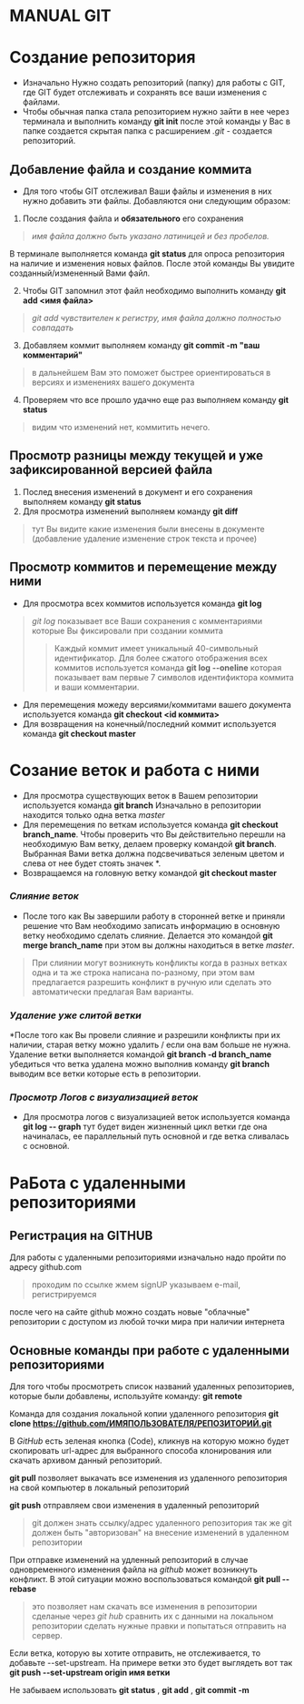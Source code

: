 # MANUAL GIT

# Создание репозитория
* Изначально Нужно создать репозиторий (папку) для работы с GIT, где GIT будет отслеживать и сохранять все ваши изменения с файлами.
* Чтобы обычная папка стала репозиторием нужно зайти в нее через терминала и выполнить команду **git init** после этой команды у Вас в папке создается скрытая папка с расширением *.git* - создается репозиторий. 

## Добавление файла и создание коммита
* Для того чтобы GIT отслеживал Ваши файлы и изменения в них нужно добавить эти файлы. Добавляются они следующим образом:
1. После создания файла и **обязательного** его сохранения 
>*имя файла должно быть указано латиницей и без пробелов.* 

В терминале выполняется команда **git status** для опроса репозитория на наличие и изменения новых файлов. После этой команды Вы увидите созданный/измененный Вами файл.

2. Чтобы GIT запомнил этот файл необходимо выполнить команду **git add <имя файла>** 
>*git add чувствителен к регистру, имя файла должно полностью совпадать*

3. Добавляем коммит выполняем команду **git commit -m "ваш комментарий"**
>в дальнейшем Вам это поможет быстрее ориентироваться в версиях и изменениях вашего документа 

4. Проверяем что все прошло удачно еще раз выполняем команду **git status** 
>видим что изменений нет, коммитить нечего.

## Просмотр разницы между текущей и уже зафиксированной версией файла
1. Послед внесения изменений в документ и его сохранения выполняем команду **git status**
2. Для просмотра изменений выполняем команду **git diff** 
>тут Вы видите какие изменения были внесены в документе (добавление удаление изменение строк текста и прочее)

## Просмотр коммитов и перемещение между ними
* Для просмотра всех коммитов используется команда **git log**
> *git log* показывает все Ваши сохранения с комментариями которые Вы фиксировали при создании коммита
>> Каждый коммит имеет уникальный 40-символьный идентификатор. Для более сжатого отображения всех коммитов используется команда **git log --oneline** которая показывает вам первые 7 символов идентификтора коммита и ваши комментарии.
* Для перемещения можеду версиями/коммитами вашего документа используется команда **git checkout <id коммита>**
* Для возвращения на конечный/последний коммит используется команда **git cheсkout master**

# Созание веток и работа с ними
* Для просмотра существующих веток в Вашем репозитории используется команда **git branch**
Изначально в репозитории находится только одна ветка *master*
* Для перемещения по веткам используется команда **git checkout branch_name**. Чтобы проверить что Вы действительно перешли на необходимую Вам ветку, делаем проверку командой **git branch**. Выбранная Вами ветка должна подсвечиваться зеленым цветом и слева от нее будет стоять значек *.
* Возвращаемся на головную ветку командой **git checkout master**
### *Слияние веток*
* После того как Вы завершили работу в сторонней ветке и приняли решение что Вам необходимо записать информацию в основную ветку необходимо сделать слияние. Делается это командой **git merge branch_name** при этом вы должны находиться в ветке *master*.
>При слиянии могут возникнуть конфликты когда в разных ветках одна и та же строка написана по-разному, при этом вам предлагается разрешить конфликт в ручную или сделать это автоматически предлагая Вам варианты.
### *Удаление уже слитой ветки*
*После того как Вы провели слияние и разрешили конфликты при их наличии, старая ветку можно удалить / если она вам больше не нужна. Удаление ветки выполняется командой **git branch -d branch_name** убедиться что ветка удалена можно выполнив команду **git branch** выводим все ветки которые есть в репозитории.
### *Просмотр Логов с визуализацией веток*
* Для просмотра логов с визуализацией веток используется команда **git log -- graph** тут будет виден жизненный цикл ветки где она начиналась, ее параллельный путь основной и где ветка сливалась с основной.

# РаБота с удаленными репозиториями

## Регистрация на GITHUB
Для работы с удаленными репозиториями изначально надо пройти по адресу github.com
> проходим по ссылке жмем signUP указываем e-mail, регистрируемся

после чего на сайте github можно создать новые "облачные" репозитории с доступом из любой точки мира при наличии интернета

## Основные команды при работе с удаленными репозиториями

Для того чтобы просмотреть список названий удаленных репозиториев, которые были добавлены, используйте команду:
**git remote**

Команда для создания локальной копии удаленного репозитория **git clone https://github.com/ИМЯПОЛЬЗОВАТЕЛЯ/РЕПОЗИТОРИЙ.git** 

В *GitHub* есть зеленая кнопка (Code), кликнув на которую можно будет скопировать url-адрес для выбранного способа клонирования или скачать архивом данный репозиторий.

**git pull** позволяет выкачать все изменения из
удаленного репозитория на свой компьютер в локальный репозиторий

**git push** отправляем свои изменения в удаленный репозиторий
>git должен знать ссылку/адрес удаленного репозитория так же
 git должен быть "авторизован" на внесение изменений в удаленном репозитории

При отправке изменений на удленный репозиторий в случае одновременного изменения файла на *github* может возникнуть конфликт. В этой ситуации можно воспользоваться командой **git pull --rebase**
>это позволяет нам скачать все изменения в репозитории сделаные через *git hub* сравнить их с данными на локальном репозитории сделать нужные правки и попытаться отправить на сервер.

Если ветка, которую вы хотите отправить, не отслеживается, то добавьте --set-upstream. На примере ветки это будет выглядеть вот так **git push --set-upstream origin имя ветки**

Не забываем использовать  **git status** , **git add** , **git commit -m**